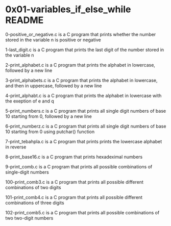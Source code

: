 # 0x01-variables_if_else_while README

0-positive_or_negative.c is a C program that prints whether the number stored in the variable n is positive or negative

1-last_digit.c is a C program that prints the last digit of the number stored in the variable n

2-print_alphabet.c is a C program that prints the alphabet in lowercase, followed by a new line

3-print_alphabets.c is a C program that prints the alphabet in lowercase, and then in uppercase, followed by a new line

4-print_alphabt.c is a C program that prints the alphabet in lowercase with the exeption of e and q

5-print_numbers.c is a C program that prints all single digit numbers of base 10 starting from 0, followed by a new line

6-print_numberz.c is a C program that prints all single digit numbers of base 10 starting from 0 using putchar() function

7-print_tebahpla.c is a C program that prints prints the lowercase alphabet in reverse

8-print_base16.c is a C program that prints hexadeximal numbers

9-print_comb.c is a C program that prints all possible combinations of single-digit numbers

100-print_comb3.c is a C program that prints all possible different combinations of two digits 

101-print_comb4.c is a C program that prints all possible different combinations of three digits

102-print_comb5.c is a C program that prints all possible combinations of two two-digit numbers
